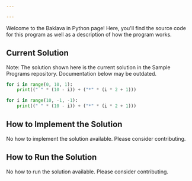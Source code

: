 ```yaml
---

---
```


Welcome to the Baklava in Python page! Here, you'll find the source code for this program as well as a description of how the program works.

## Current Solution

Note: The solution shown here is the current solution in the Sample Programs repository. Documentation below may be outdated.

```Python
for i in range(0, 10, 1):
    print((" " * (10 - i)) + ("*" * (i * 2 + 1)))

for i in range(10, -1, -1):
    print((" " * (10 - i)) + ("*" * (i * 2 + 1)))

```

## How to Implement the Solution

No how to implement the solution available. Please consider contributing.

## How to Run the Solution

No how to run the solution available. Please consider contributing.